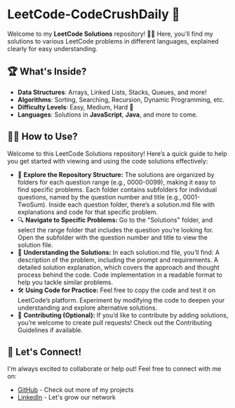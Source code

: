# LeetCode-CodeCrushDaily 🚀

Welcome to my **LeetCode Solutions** repository! 👩‍💻 Here, you'll find my solutions to various LeetCode problems in different languages, explained clearly for easy understanding.

## 🏆 What's Inside?

- **Data Structures**: Arrays, Linked Lists, Stacks, Queues, and more!
- **Algorithms**: Sorting, Searching, Recursion, Dynamic Programming, etc.
- **Difficulty Levels**: Easy, Medium, Hard 💪
- **Languages**: Solutions in **JavaScript**, **Java**, and more to come.

    
## 🧑‍💻 How to Use?

Welcome to this LeetCode Solutions repository! Here’s a quick guide to help you get started with viewing and using the code solutions effectively:

- 📁 **Explore the Repository Structure:**
        The solutions are organized by folders for each question range (e.g., 0000-0099), making it easy to find specific problems.
        Each folder contains subfolders for individual questions, named by the question number and title (e.g., 0001-TwoSum).
        Inside each question folder, there’s a solution.md file with explanations and code for that specific problem.
- 🔍 **Navigate to Specific Problems:**
        Go to the "Solutions" folder, and select the range folder that includes the question you’re looking for.
        Open the subfolder with the question number and title to view the solution file.
- 📖 **Understanding the Solutions:**
        In each solution.md file, you’ll find:
        A description of the problem, including the prompt and requirements.
        A detailed solution explanation, which covers the approach and thought process behind the code.
        Code implementation in a readable format to help you tackle similar problems.
- 🛠️ **Using Code for Practice:**
        Feel free to copy the code and test it on LeetCode’s platform.
        Experiment by modifying the code to deepen your understanding and explore alternative solutions.
- 🤝 **Contributing (Optional):**
        If you’d like to contribute by adding solutions, you’re welcome to create pull requests! Check out the Contributing Guidelines if available.

 
## 🔗 Let's Connect!

I'm always excited to collaborate or help out! Feel free to connect with me on:

- [GitHub](https://github.com/kahkasha17) - Check out more of my projects
- [LinkedIn](https://linkedin.com/in/kahkasha1711) - Let's grow our network


